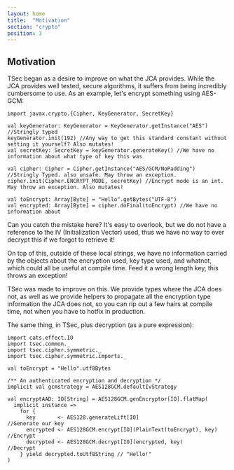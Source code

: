 ```yaml
---
layout: home
title:  "Motivation"
section: "crypto"
position: 3
---
```


## Motivation

TSec began as a desire to improve on what the JCA provides. While the JCA provides well tested,
secure algorithms, it suffers from being incredibly cumbersome to use. As an example, let's encrypt
something using AES-GCM:

```tut
import javax.crypto.{Cipher, KeyGenerator, SecretKey}

val keyGenerator: KeyGenerator = KeyGenerator.getInstance("AES") //Stringly typed
keyGenerator.init(192) //Any way to get this standard constant without setting it yourself? Also mutates!
val secretKey: SecretKey = keyGenerator.generateKey() //We have no information about what type of key this was

val cipher: Cipher = Cipher.getInstance("AES/GCM/NoPadding") //Stringly Typed. also unsafe. May throw an exception.
cipher.init(Cipher.ENCRYPT_MODE, secretKey) //Encrypt mode is an int. May throw an exception. Also mutates!

val toEncrypt: Array[Byte] = "Hello".getBytes("UTF-8") 
val encrypted: Array[Byte] = cipher.doFinal(toEncrypt) //We have no information about 
```

Can you catch the mistake here? It's easy to overlook, but we do not have a reference to the IV (Initialization Vector) used,
thus we have no way to ever decrypt this if we forgot to retrieve it!

On top of this, outside of these local strings, we have no information carried by the objects about the encryption used,
key type used, and whatnot, which could all be useful at compile time. Feed it a wrong length key, this throws an exception!

TSec was made to improve on this. We provide types where the JCA does not, as well as we provide helpers to propagate 
all the encryption type information the JCA does not, so you can rip out a few hairs at compile time, not when you have to hotfix 
in production.

The same thing, in TSec, plus decryption (as a pure expression):

```tut
import cats.effect.IO
import tsec.common._
import tsec.cipher.symmetric._
import tsec.cipher.symmetric.imports._

val toEncrypt = "Hello".utf8Bytes

/** An authenticated encryption and decryption */
implicit val gcmstrategy = AES128GCM.defaultIvStrategy

val encryptAAD: IO[String] = AES128GCM.genEncryptor[IO].flatMap(
  implicit instance =>
    for {
      key       <- AES128.generateLift[IO]                                      //Generate our key
      encrypted <- AES128GCM.encrypt[IO](PlainText(toEncrypt), key) //Encrypt
      decrypted <- AES128GCM.decrypt[IO](encrypted, key)            //Decrypt
    } yield decrypted.toUtf8String // "Hello!"
) 
```